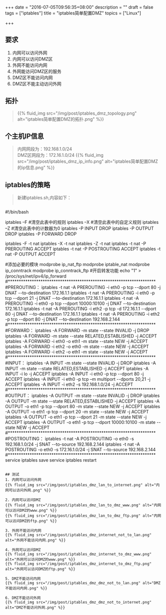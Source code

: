 +++
date = "2016-07-05T09:56:35+08:00"
description = ""
draft = false
tags = ["iptables"]
title = "iptables简单配置DMZ"
topics = ["Linux"]

+++

## 要求
1. 内网可以访问外网
2. 内网可以访问DMZ区
3. 外网不能访问内网
4. 外网能访问DMZ区的服务
5. DMZ区不能访问内网
6. DMZ区不能主动访问外网

## 拓扑
> {{% fluid_img src="/img/post/iptables_dmz_topology.png" alt="iptables简单配置DMZ的拓扑.png" %}}

## 个主机IP信息
> 内网网段为：192.168.1.0/24  
> DMZ区网段为：172.16.1.0/24
{{% fluid_img src="/img/post/iptables_dmz_ip_info.png" alt="iptables简单配置DMZ的ip信息.png" %}}

## iptables的策略
> 新建iptables.sh,内容如下：  
> ```
#!/bin/bash

iptables –F #清空此表中的规则
iptables –X #清空此表中的自定义规则
iptables –Z #清空此表中的计数器为0
iptables -P INPUT DROP
iptables -P OUTPUT DROP
iptables -P FORWARD DROP

iptables -F -t nat
iptables -X -t nat
iptables -Z -t nat
iptables -t nat -P PREROUTING ACCEPT
iptables -t nat -P POSTROUTING ACCEPT
iptables -t nat -P OUTPUT ACCEPT

#添加必要的模块
modprobe ip_nat_ftp
modprobe iptable_nat
modprobe ip_conntrack
modprobe ip_conntrack_ftp
#开启转发功能
echo "1" > /proc/sys/net/ipv4/ip_forward
#********************************************************************
#PREROUTING：
iptables -t nat -A PREROUTING -i eth0 -p tcp --dport 80 -j DNAT --to-destination 172.16.1.1
iptables -t nat -A PREROUTING -i eth0 -p tcp --dport 21 -j DNAT --to-destination 172.16.1.1
iptables -t nat -A PREROUTING -i eth0 -p tcp --dport 10000:10100 -j DNAT --to-destination 172.16.1.1
iptables -t nat -A PREROUTING -i eth2 -p tcp -d 172.16.1.1 --dport 80 -j DNAT --to-destination 172.16.1.1
iptables -t nat -A PREROUTING -i eth2 -p tcp --dport 80 -j DNAT --to-destination 192.168.2.144
#********************************************************************
#FORWARD：
iptables -A FORWARD -m state --state INVALID -j DROP
iptables -A FORWARD -m state --state RELATED,ESTABLISHED -j ACCEPT
iptables -A FORWARD -i eth0 -o eth1 -m state --state NEW -j ACCEPT
iptables -A FORWARD -i eth2 -o eth0 -m state --state NEW -j ACCEPT
iptables -A FORWARD -i eth2 -o eth1 -m state --state NEW -j ACCEPT
#********************************************************************
#INPUT：
iptables -A INPUT -m state --state INVALID -j DROP
iptables -A INPUT -m state --state RELATED,ESTABLISHED -j ACCEPT
iptables -A INPUT -i lo -j ACCEPT
iptables -A INPUT -i eth0 -p tcp --dport 80 -j ACCEPT
iptables -A INPUT -i eth0 -p tcp –m multiport --dports 20,21 -j ACCEPT
iptables -A INPUT -i eth2 -s 192.168.1.0/24 -j ACCEPT
#********************************************************************
#OUTPUT：
iptables -A OUTPUT -m state --state INVALID -j DROP
iptables -A OUTPUT -m state --state RELATED,ESTABLISHED -j ACCEPT
iptables -A OUTPUT -o eth1 -p tcp --dport 80 -m state --state NEW -j ACCEPT
iptables -A OUTPUT -o eth1 -p tcp --dport 20 -m state --state NEW -j ACCEPT
iptables -A OUTPUT -o eth1 -p tcp --dport 21 -m state --state NEW -j ACCEPT
iptables -A OUTPUT -o eth1 -p tcp --dport 10000:10100 -m state --state NEW -j ACCEPT
#********************************************************************
#POSTROUTING：
iptables -t nat -A POSTROUTING -o eth0 -s 192.168.1.0/24 -j SNAT --to-source 192.168.2.144
iptables -t nat -A POSTROUTING -o eth0 -s 172.16.1.0/24 -j SNAT --to-source 192.168.2.144
#********************************************************************
service iptables save
service iptables restart
```

## 测试
1. 内网可以访问外网
{{% fluid_img src="/img/post/iptables_dmz_lan_to_internet.png" alt="内网可以访问外网.png" %}}

2. 内网可以访问DMZ
{{% fluid_img src="/img/post/iptables_dmz_lan_to_dmz_www.png" alt="内网可以访问DMZ的www.png" %}}
{{% fluid_img src="/img/post/iptables_dmz_lan_to_dmz_ftp.png" alt="内网可以访问DMZ的ftp.png" %}}

3. 外网不能访问内网
{{% fluid_img src="/img/post/iptables_dmz_internet_not_to_lan.png" alt="外网不能访问内网.png" %}}

4. 外网可以访问DMZ
{{% fluid_img src="/img/post/iptables_dmz_internet_to_dmz_www.png" alt="外网可以访问DMZ的www.png" %}}
{{% fluid_img src="/img/post/iptables_dmz_internet_to_dmz_ftp.png" alt="外网可以访问DMZ的ftp.png" %}}

5. DMZ不能访问内网
{{% fluid_img src="/img/post/iptables_dmz_dmz_not_to_lan.png" alt="DMZ不能访问内网.png" %}}

6. DMZ不能访问外网
{{% fluid_img src="/img/post/iptables_dmz_dmz_not_to_internet.png" alt="DMZ不能访问外网.png" %}}
